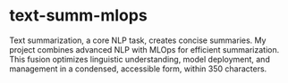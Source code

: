# text-summ-mlops
Text summarization, a core NLP task, creates concise summaries. My project combines advanced NLP with MLOps for efficient summarization. This fusion optimizes linguistic understanding, model deployment, and management in a condensed, accessible form, within 350 characters.
